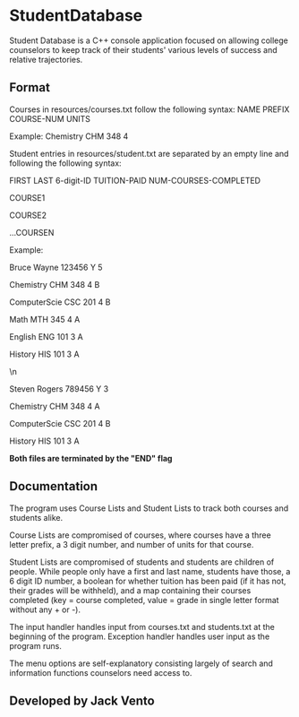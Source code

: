 # StudentDatabase
 
Student Database is a C++ console application focused on allowing college counselors to keep track of their students' various levels of success and relative trajectories. 

## Format

Courses in resources/courses.txt follow the following syntax: NAME PREFIX COURSE-NUM UNITS

Example: Chemistry CHM 348 4

Student entries in resources/student.txt are separated by an empty line and following the following syntax:

FIRST LAST 6-digit-ID TUITION-PAID NUM-COURSES-COMPLETED

COURSE1

COURSE2

...COURSEN


Example: 

Bruce Wayne 123456 Y 5

Chemistry CHM 348 4 B

ComputerScie CSC 201 4 B

Math MTH 345 4 A

English ENG 101 3 A

History HIS 101 3 A


\n

Steven Rogers 789456 Y 3

Chemistry CHM 348 4 A

ComputerScie CSC 201 4 B

History HIS 101 3 A



**Both files are terminated by the "END" flag**

## Documentation
The program uses Course Lists and Student Lists to track both courses and students alike. 


Course Lists are compromised of courses, where courses have a three letter prefix, a 3 digit number, and number of units for that course. 


Student Lists are compromised of students and students are children of people. While people only have a first and last name, students have those, a 6 digit ID number, a boolean for whether tuition has been paid (if it has not, their grades will be withheld), and a map containing their courses completed (key = course completed, value = grade in single letter format without any + or -). 


The input handler handles input from courses.txt and students.txt at the beginning of the program. Exception handler handles user input as the program runs.


The menu options are self-explanatory consisting largely of search and information functions counselors need access to.

## Developed by Jack Vento
